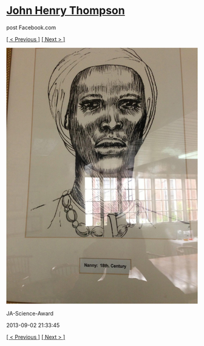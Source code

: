 # [John Henry Thompson](../README.md)
post Facebook.com

[[ < Previous ]](2013-09-02-32.md) [[ Next > ]](2013-09-02-34.md)

[![](../media/2013-09-02/JA-Science-Award-22.jpg)](../README.md)

JA-Science-Award

2013-09-02 21:33:45

[[ < Previous ]](2013-09-02-32.md) [[ Next > ]](2013-09-02-34.md)